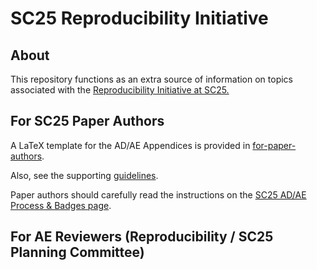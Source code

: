 # SC25 Reproducibility Initiative

## About

This repository functions as an extra source of information on topics
associated with the
[Reproducibility Initiative at SC25.](https://sc25.supercomputing.org/program/papers/reproducibility-initiative/)

## For SC25 Paper Authors

A LaTeX template for the AD/AE Appendices is provided in [for-paper-authors](for-paper-authors).

Also, see the supporting [guidelines](for-paper-authors).

Paper authors should carefully read the instructions on the [SC25 AD/AE Process & Badges page](https://sc25.supercomputing.org/program/papers/reproducibility-appendices-badges/).

## For AE Reviewers (Reproducibility / SC25 Planning Committee)


